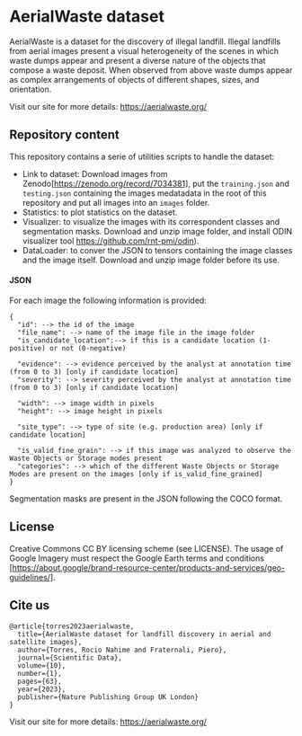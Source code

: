 # AerialWaste dataset

AerialWaste is a dataset for the discovery of illegal landfill. Illegal landfills from aerial images present a visual heterogeneity of the scenes in which waste dumps appear and present a diverse nature of the objects that compose a waste deposit. When observed from above waste dumps appear as complex arrangements of objects of different shapes, sizes, and orientation.

Visit our site for more details: https://aerialwaste.org/

## Repository content

This repository contains a serie of utilities scripts to handle the dataset:
  - Link to dataset: Download images from Zenodo[https://zenodo.org/record/7034381], put the `training.json` and `testing.json` containing the images medatadata in the root of this repository and put all images into an `images` folder.
  - Statistics: to plot statistics on the dataset.
  - Visualizer: to visualize the images with its correspondent classes and segmentation masks. Download and unzip image folder, and install ODIN visualizer tool https://github.com/rnt-pmi/odin). 
  -  DataLoader: to conver the JSON to tensors containing the image classes and the image itself. Download and unzip image folder before its use.



#### JSON
For each image the following information is provided:
```
{
  "id": --> the id of the image
  "file_name": --> name of the image file in the image folder
  "is_candidate_location":--> if this is a candidate location (1-positive) or not (0-negative)

  "evidence": --> evidence perceived by the analyst at annotation time (from 0 to 3) [only if candidate location]
  "severity": --> severity perceived by the analyst at annotation time (from 0 to 3) [only if candidate location]

  "width": --> image width in pixels
  "height": --> image height in pixels

  "site_type": --> type of site (e.g. production area) [only if candidate location]

  "is_valid_fine_grain": --> if this image was analyzed to observe the Waste Objects or Storage modes present
  "categories": --> which of the different Waste Objects or Storage Modes are present on the images [only if is_valid_fine_grained]
}
```

Segmentation masks are present in the JSON following the COCO format.


## License
Creative Commons CC BY licensing scheme (see LICENSE). The usage of Google Imagery must respect the Google Earth terms and conditions [https://about.google/brand-resource-center/products-and-services/geo-guidelines/].

## Cite us
```
@article{torres2023aerialwaste,
  title={AerialWaste dataset for landfill discovery in aerial and satellite images},
  author={Torres, Rocio Nahime and Fraternali, Piero},
  journal={Scientific Data},
  volume={10},
  number={1},
  pages={63},
  year={2023},
  publisher={Nature Publishing Group UK London}
}
```
Visit our site for more details: https://aerialwaste.org/

